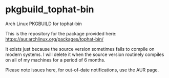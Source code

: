 # pkgbuild_tophat-bin
Arch Linux PKGBUILD for tophat-bin

This is the repository for the package provided here: https://aur.archlinux.org/packages/tophat-bin/

It exists just because the source version sometimes fails to compile on modern systems. I will delete it
when the source version routinely compiles on all of my machines for a period of 6 months.

Please note issues here, for out-of-date notifications, use the AUR page.
